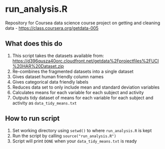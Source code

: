 # run_analysis.R

Repository for Coursea data science course project on getting and cleaning data - https://class.coursera.org/getdata-005

## What does this do

1. This script takes the datasets available from: https://d396qusza40orc.cloudfront.net/getdata%2Fprojectfiles%2FUCI%20HAR%20Dataset.zip
2. Re-combines the fragmented datasets into a single dataset
3. Gives dataset human friendly column names
4. Gives categorical data friendly labels
5. Reduces data set to only include mean and standard deviation variables
6. Calculates means for each variable for each subject and activity
7. Outputs tidy dataset of means for each variable for each subject and activity as `data_tidy_means.txt` 

## How to run script

1. Set working directory using `setwd()` to where `run_analysis.R` is kept
2. Run the script by calling `source("run_analysis.R")`
3. Script will print `DONE` when your `data_tidy_means.txt` is ready

